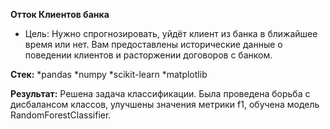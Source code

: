 **Отток Клиентов банка**
* Цель: Нужно спрогнозировать, уйдёт клиент из банка в ближайшее время или нет. Вам предоставлены исторические данные о поведении клиентов и расторжении договоров с банком.

**Стек:** 
*pandas 
*numpy 
*scikit-learn
*matplotlib

**Результат:** Решена задача классификации. Была проведена борьба с дисбалансом классов, улучшены значения метрики f1, обучена модель RandomForestClassifier.
